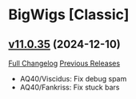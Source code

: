 # BigWigs [Classic]

## [v11.0.35](https://github.com/BigWigsMods/BigWigs_Classic/tree/v11.0.35) (2024-12-10)
[Full Changelog](https://github.com/BigWigsMods/BigWigs_Classic/compare/v11.0.34...v11.0.35) [Previous Releases](https://github.com/BigWigsMods/BigWigs_Classic/releases)

- AQ40/Viscidus: Fix debug spam  
- AQ40/Fankriss: Fix stuck bars  

